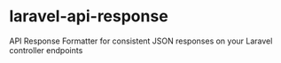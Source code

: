 # laravel-api-response
API Response Formatter for consistent JSON responses on your Laravel controller endpoints
